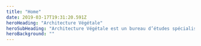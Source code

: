 ```yaml
---
title: "Home"
date: 2019-03-17T19:31:20.591Z
heroHeading: "Architecture Végétale"
heroSubHeading: "Architecture Végétale est un bureau d’études spécialisé dans la conception d’aménagements extérieurs et dans les missions de conseils aux particuliers. "
heroBackground: ""
---
```

